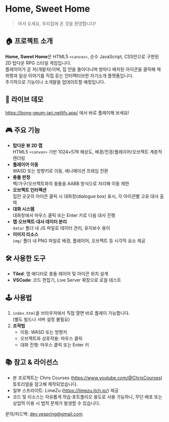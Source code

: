 # Home, Sweet Home

> 어서 오세요, 우리집에 온 것을 환영합니다!

## 🏠 프로젝트 소개

**Home, Sweet Home**은 HTML5 `<canvas>`, 순수 JavaScript, CSS만으로 구현된 2D 탑다운 RPG 스타일 게임입니다.  
플레이어가 곧 저(개발자)이며, 집 안을 돌아다니며 방마다 배치된 아이콘을 클릭해 제 취향과 일상 이야기를 직접 듣는 인터랙티브한 자기소개 플랫폼입니다.  
주기적으로 기능이나 소개말을 업데이트할 예정입니다.

## 🔗 라이브 데모

<a href="https://bong-geum-jari.netlify.app/" target="_blank">https://bong-geum-jari.netlify.app/</a> 에서 바로 플레이해 보세요!

## 🎮 주요 기능

- **탑다운 뷰 2D 맵**  
  HTML5 `<canvas>` 기반 1024×576 해상도, 배경/전경/플레이어/오브젝트 계층적 렌더링
- **플레이어 이동**  
  WASD 또는 방향키로 이동, 애니메이션 프레임 전환
- **충돌 판정**  
  벽/가구/오브젝트와의 충돌을 AABB 방식으로 처리해 이동 제한
- **오브젝트 인터랙션**  
  집안 곳곳의 아이콘 클릭 시 대화창(dialogue box) 표시, 각 아이콘별 고유 대사 출력
- **대화 시스템**  
  대화창에서 마우스 클릭 또는 Enter 키로 다음 대사 진행
- **맵·오브젝트·대사 데이터 분리**  
  `data/` 폴더 내 JS 파일로 데이터 관리, 유지보수 용이
- **이미지 리소스**  
  `img/` 폴더 내 PNG 파일로 배경, 플레이어, 오브젝트 등 시각적 요소 제공

## 🛠️ 사용한 도구

- **Tiled**: 맵 에디터로 충돌 레이어 및 아이콘 위치 설계
- **VSCode**: 코드 편집기, Live Server 확장으로 로컬 테스트

## 🕹️ 사용법

1. `index.html`을 브라우저에서 직접 열면 바로 플레이 가능합니다.  
   (별도 빌드나 서버 설정 불필요)
2. **조작법**
   - 이동: WASD 또는 방향키
   - 오브젝트와 상호작용: 마우스 클릭
   - 대화 진행: 마우스 클릭 또는 Enter 키

## 📚 참고 & 라이선스

- 본 프로젝트는 Chris Courses (https://www.youtube.com/@ChrisCourses) 튜토리얼을 참고해 제작되었습니다.
- 일부 스프라이트: LimeZu (https://limezu.itch.io/) 제공
- 코드 및 리소스는 자유롭게 학습·포트폴리오 용도로 사용 가능하나, 무단 배포 또는 상업적 이용 시 법적 문제가 발생할 수 있습니다.

문의/피드백: dev.yespring@gmail.com
